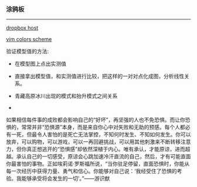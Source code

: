 <!---->
### 涂鸦板

----------

[dropbox host](https://raw.githubusercontent.com/hyxxsfwy/hosts/master/Dropbox_Hosts.txt)

[vim colors scheme](https://code.google.com/p/vimcolorschemetest/)

验证模型值的方法:

* 在模型图上点出实测值
* 直接拿出模型值，和实测值进行比较，把这样的一对对点化成图，分析线性关系。


* 青藏高原冰川出现的模式和抬升模式之间关系
* 


如果相信每件事的成败都会影响自己的“好坏”，再坚强的人也不免恐惧。而让你恐惧的，常常并非“恐惧源”本身，而是来自你心中对失败和无助的预感。每个人都必有一死，但最令人害怕的是死亡无法掌控，不知何时发生、不知如何发生。你可以放弃，可以购物，可以游戏，可以一再回避挑战，可以用其他刺激来不断转移注意力，但你真正想逃开的“恐惧感”却依然深植于内心。唯有承认，才能原谅，进而超越。承认自己的一切感受，原谅会心跳加速冷汗直流的自己，然后，才有可能直面你最害怕的事物。正如埃莉诺·罗斯福所说，“当你驻足停留，直面恐惧时，你能从每一次经历中获得力量、勇气和信心。你能够对自己说：‘我经受住了恐惧的考验。我能够承受将会发生的一切’。”——游识猷
